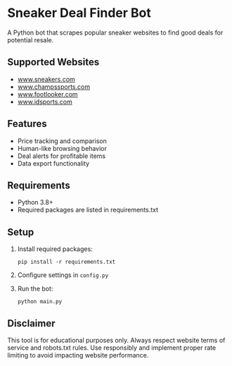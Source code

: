 # Sneaker Deal Finder Bot

A Python bot that scrapes popular sneaker websites to find good deals for potential resale.

## Supported Websites
- www.sneakers.com
- www.champssports.com
- www.footlooker.com
- www.idsports.com

## Features
- Price tracking and comparison
- Human-like browsing behavior
- Deal alerts for profitable items
- Data export functionality

## Requirements
- Python 3.8+
- Required packages are listed in requirements.txt

## Setup
1. Install required packages:
   ```
   pip install -r requirements.txt
   ```

2. Configure settings in `config.py`

3. Run the bot:
   ```
   python main.py
   ```

## Disclaimer
This tool is for educational purposes only. Always respect website terms of service and robots.txt rules. Use responsibly and implement proper rate limiting to avoid impacting website performance.
